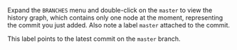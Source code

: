 Expand the `BRANCHES` menu and double-click on the `master` to view the history graph, which contains only one node at the moment, representing the commit you just added. Also note a label `master` attached to the commit.

This label points to the latest commit on the `master` branch.

<pic src="{{baseUrl}}/gitAndGithub/commit/images/sourcetree_5.png" height="180" />
<p/>
